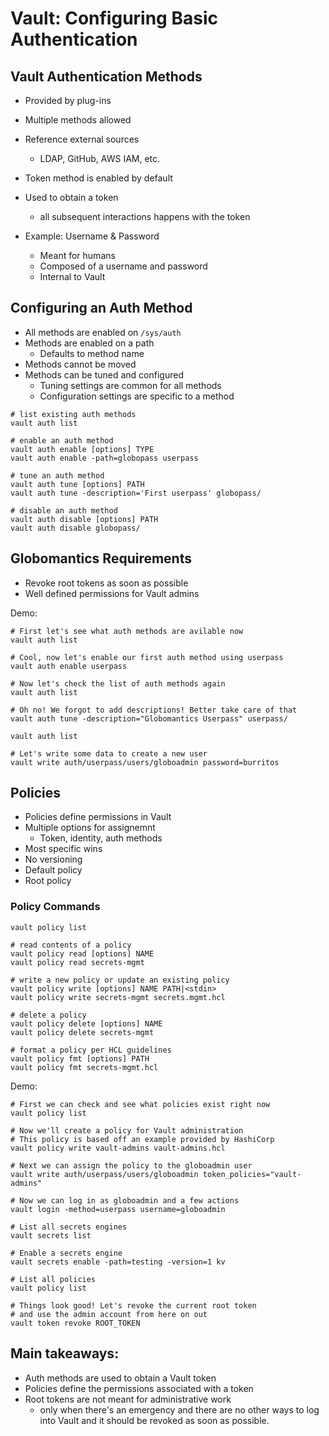 # Vault: Configuring Basic Authentication

## Vault Authentication Methods

- Provided by plug-ins
- Multiple methods allowed
- Reference external sources
    - LDAP, GitHub, AWS IAM, etc.
- Token method is enabled by default
- Used to obtain a token
    - all subsequent interactions happens with the token


- Example: Username & Password
    - Meant for humans
    - Composed of a username and password
    - Internal to Vault


## Configuring an Auth Method

- All methods are enabled on `/sys/auth`
- Methods are enabled on a path
    - Defaults to method name
- Methods cannot be moved
- Methods can be tuned and configured
    - Tuning settings are common for all methods
    - Configuration settings are specific to a method

```
# list existing auth methods
vault auth list

# enable an auth method
vault auth enable [options] TYPE
vault auth enable -path=globopass userpass

# tune an auth method
vault auth tune [options] PATH
vault auth tune -description='First userpass' globopass/

# disable an auth method
vault auth disable [options] PATH
vault auth disable globopass/
```

## Globomantics Requirements

- Revoke root tokens as soon as possible
- Well defined permissions for Vault admins

Demo:

```
# First let's see what auth methods are avilable now
vault auth list

# Cool, now let's enable our first auth method using userpass
vault auth enable userpass

# Now let's check the list of auth methods again
vault auth list

# Oh no! We forgot to add descriptions! Better take care of that
vault auth tune -description="Globomantics Userpass" userpass/

vault auth list

# Let's write some data to create a new user
vault write auth/userpass/users/globoadmin password=burritos
```


## Policies

- Policies define permissions in Vault
- Multiple options for assignemnt
    - Token, identity, auth methods
- Most specific wins
- No versioning
- Default policy
- Root policy


### Policy Commands

```
vault policy list

# read contents of a policy
vault policy read [options] NAME
vault policy read secrets-mgmt

# write a new policy or update an existing policy
vault policy write [options] NAME PATH|<stdin>
vault policy write secrets-mgmt secrets.mgmt.hcl

# delete a policy
vault policy delete [options] NAME
vault policy delete secrets-mgmt

# format a policy per HCL guidelines
vault policy fmt [options] PATH
vault policy fmt secrets-mgmt.hcl
```

Demo:
```
# First we can check and see what policies exist right now
vault policy list 

# Now we'll create a policy for Vault administration
# This policy is based off an example provided by HashiCorp
vault policy write vault-admins vault-admins.hcl

# Next we can assign the policy to the globoadmin user
vault write auth/userpass/users/globoadmin token_policies="vault-admins"

# Now we can log in as globoadmin and a few actions
vault login -method=userpass username=globoadmin

# List all secrets engines
vault secrets list

# Enable a secrets engine
vault secrets enable -path=testing -version=1 kv

# List all policies
vault policy list

# Things look good! Let's revoke the current root token 
# and use the admin account from here on out
vault token revoke ROOT_TOKEN
```

## Main takeaways:

- Auth methods are used to obtain a Vault token
- Policies define the permissions associated with a token
- Root tokens are not meant for administrative work
    - only when there's an emergency and there are no other ways to log into Vault and it should be revoked as soon as possible.
    
    
    
    